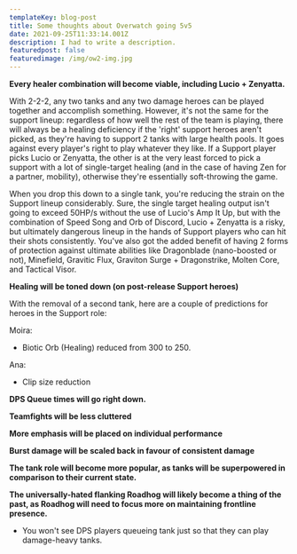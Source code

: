 ```yaml
---
templateKey: blog-post
title: Some thoughts about Overwatch going 5v5
date: 2021-09-25T11:33:14.001Z
description: I had to write a description.
featuredpost: false
featuredimage: /img/ow2-img.jpg
---
```

**Every healer combination will become viable, including Lucio + Zenyatta.** 

With 2-2-2, any two tanks and any two damage heroes can be played together and accomplish something. However, it's not the same for the support lineup: regardless of how well the rest of the team is playing, there will always be a healing deficiency if the 'right' support heroes aren't picked, as they're having to support 2 tanks with large health pools. It goes against every player's right to play whatever they like. If a Support player picks Lucio or Zenyatta, the other is at the very least forced to pick a support with a lot of single-target healing (and in the case of having Zen for a partner, mobility), otherwise they're essentially soft-throwing the game.

When you drop this down to a single tank, you're reducing the strain on the Support lineup considerably. Sure, the single target healing output isn't going to exceed 50HP/s without the use of Lucio's Amp It Up, but with the combination of Speed Song and Orb of Discord, Lucio + Zenyatta is a risky, but ultimately dangerous lineup in the hands of Support players who can hit their shots consistently. You've also got the added benefit of having 2 forms of protection against ultimate abilities like Dragonblade (nano-boosted or not), Minefield, Gravitic Flux, Graviton Surge + Dragonstrike, Molten Core, and Tactical Visor.

**Healing will be toned down (on post-release Support heroes)**

With the removal of a second tank, here are a couple of predictions for heroes in the Support role:

Moira: 

* Biotic Orb (Healing) reduced from 300 to 250.

Ana: 

* Clip size reduction

**DPS Queue times will go right down.**



**Teamfights will be less cluttered**



**More emphasis will be placed on individual performance**



**Burst damage will be scaled back in favour of consistent damage**



**The tank role will become more popular, as tanks will be superpowered in comparison to their current state.**



**The universally-hated flanking Roadhog will likely become a thing of the past, as Roadhog will need to focus more on maintaining frontline presence.**

* You won't see DPS players queueing tank just so that they can play damage-heavy tanks.